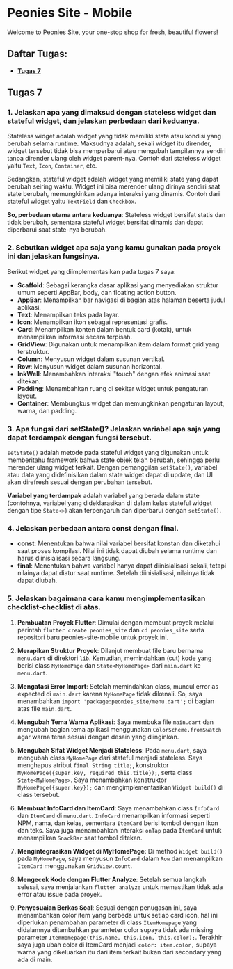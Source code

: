 # Peonies Site - Mobile
Welcome to Peonies Site, your one-stop shop for fresh, beautiful flowers!

## Daftar Tugas:
- **[Tugas 7](#tugas-7)**<br>

## Tugas 7

### 1. Jelaskan apa yang dimaksud dengan stateless widget dan stateful widget, dan jelaskan perbedaan dari keduanya.
Stateless widget adalah widget yang tidak memiliki state atau kondisi yang berubah selama runtime. Maksudnya adalah, sekali widget itu dirender, widget tersebut tidak bisa memperbarui atau mengubah tampilannya sendiri tanpa dirender ulang oleh widget parent-nya. Contoh dari stateless widget yaitu `Text`, `Icon`, `Container`, etc.

Sedangkan, stateful widget adalah widget yang memiliki state yang dapat berubah seiring waktu. Widget ini bisa merender ulang dirinya sendiri saat state berubah, memungkinkan adanya interaksi yang dinamis. Contoh dari stateful widget yaitu `TextField` dan `Checkbox`.

**So, perbedaan utama antara keduanya**: Stateless widget bersifat statis dan tidak berubah, sementara stateful widget bersifat dinamis dan dapat diperbarui saat state-nya berubah.

### 2. Sebutkan widget apa saja yang kamu gunakan pada proyek ini dan jelaskan fungsinya.
Berikut widget yang diimplementasikan pada tugas 7 saya:
- **Scaffold**: Sebagai kerangka dasar aplikasi yang menyediakan struktur umum seperti AppBar, body, dan floating action button.
- **AppBar**: Menampilkan bar navigasi di bagian atas halaman beserta judul aplikasi.
- **Text**: Menampilkan teks pada layar.
- **Icon**: Menampilkan ikon sebagai representasi grafis.
- **Card**: Menampilkan konten dalam bentuk card (kotak), untuk menampilkan informasi secara terpisah.
- **GridView**: Digunakan untuk menampilkan item dalam format grid yang terstruktur.
- **Column**: Menyusun widget dalam susunan vertikal.
- **Row**: Menyusun widget dalam susunan horizontal.
- **InkWell**: Menambahkan interaksi "touch" dengan efek animasi saat ditekan.
- **Padding**: Menambahkan ruang di sekitar widget untuk pengaturan layout.
- **Container**: Membungkus widget dan memungkinkan pengaturan layout, warna, dan padding.

### 3. Apa fungsi dari setState()? Jelaskan variabel apa saja yang dapat terdampak dengan fungsi tersebut.
`setState()` adalah metode pada stateful widget yang digunakan untuk memberitahu framework bahwa state objek telah berubah, sehingga perlu merender ulang widget terkait. Dengan pemanggilan `setState()`, variabel atau data yang didefinisikan dalam state widget dapat di update, dan UI akan direfresh sesuai dengan perubahan tersebut.

**Variabel yang terdampak** adalah variabel yang berada dalam state (contohnya, variabel yang dideklarasikan di dalam kelas stateful widget dengan tipe `State<>`) akan terpengaruh dan diperbarui dengan `setState()`.

### 4. Jelaskan perbedaan antara const dengan final.
- **const**: Menentukan bahwa nilai variabel bersifat konstan dan diketahui saat proses kompilasi. Nilai ini tidak dapat diubah selama runtime dan harus diinisialisasi secara langsung.
- **final**: Menentukan bahwa variabel hanya dapat diinisialisasi sekali, tetapi nilainya dapat diatur saat runtime. Setelah diinisialisasi, nilainya tidak dapat diubah.

### 5. Jelaskan bagaimana cara kamu mengimplementasikan checklist-checklist di atas.
1. **Pembuatan Proyek Flutter**: Dimulai dengan membuat proyek melalui perintah `flutter create peonies_site` dan `cd peonies_site` serta repositori baru peonies-site-mobile untuk proyek ini.

2. **Merapikan Struktur Proyek**: Dilanjut membuat file baru bernama `menu.dart` di direktori `lib`. Kemudian, memindahkan (cut) kode yang berisi class `MyHomePage` dan `State<MyHomePage>` dari `main.dart` ke `menu.dart`. 

3. **Mengatasi Error Import**: Setelah memindahkan class, muncul error as expected di `main.dart` karena `MyHomePage` tidak dikenali. So, saya menambahkan `import 'package:peonies_site/menu.dart';` di bagian atas file `main.dart`.

4. **Mengubah Tema Warna Aplikasi**: Saya membuka file `main.dart` dan mengubah bagian tema aplikasi menggunakan `ColorScheme.fromSwatch` agar warna tema sesuai dengan desain yang diinginkan.

5. **Mengubah Sifat Widget Menjadi Stateless**: Pada `menu.dart`, saya mengubah class `MyHomePage` dari stateful menjadi stateless. Saya menghapus atribut `final String title;`, konstruktor `MyHomePage({super.key, required this.title});`, serta class `State<MyHomePage>`. Saya menambahkan konstruktor `MyHomePage({super.key});` dan mengimplementasikan `Widget build()` di class tersebut.

6. **Membuat InfoCard dan ItemCard**: Saya menambahkan class `InfoCard` dan `ItemCard` di `menu.dart`. `InfoCard` menampilkan informasi seperti NPM, nama, dan kelas, sementara `ItemCard` berisi tombol dengan ikon dan teks. Saya juga menambahkan interaksi `onTap` pada `ItemCard` untuk menampilkan `SnackBar` saat tombol ditekan.

7. **Mengintegrasikan Widget di MyHomePage**: Di method `Widget build()` pada `MyHomePage`, saya menyusun `InfoCard` dalam `Row` dan menampilkan `ItemCard` menggunakan `GridView.count`.

8. **Mengecek Kode dengan Flutter Analyze**: Setelah semua langkah selesai, saya menjalankan `flutter analyze` untuk memastikan tidak ada error atau issue pada proyek.

9. **Penyesuaian Berkas Soal**: Sesuai dengan penugasan ini, saya menambahkan color item yang berbeda untuk setiap card icon, hal ini diperlukan penambahan parameter di class `ItemHomepage` yang didalamnya ditambahkan paramteter color supaya tidak ada missing parameter `ItemHomepage(this.name, this.icon, this.color);`. Terakhir saya juga ubah color di ItemCard menjadi `color: item.color,` supaya warna yang dikeluarkan itu dari item terkait bukan dari secondary yang ada di main.